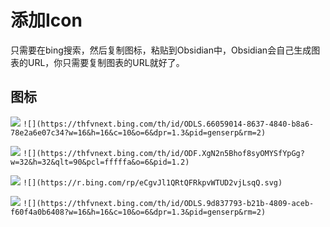 # 添加Icon

只需要在bing搜索，然后复制图标，粘贴到Obsidian中，Obsidian会自己生成图表的URL，你只需要复制图表的URL就好了。

## 图标

![](https://thfvnext.bing.com/th/id/ODLS.66059014-8637-4840-b8a6-78e2a6e07c34?w=16&h=16&c=10&o=6&dpr=1.3&pid=genserp&rm=2) `![](https://thfvnext.bing.com/th/id/ODLS.66059014-8637-4840-b8a6-78e2a6e07c34?w=16&h=16&c=10&o=6&dpr=1.3&pid=genserp&rm=2)`

![](https://thfvnext.bing.com/th/id/ODF.XgN2n5Bhof8syOMYSfYpGg?w=32&h=32&qlt=90&pcl=fffffa&o=6&pid=1.2) `![](https://thfvnext.bing.com/th/id/ODF.XgN2n5Bhof8syOMYSfYpGg?w=32&h=32&qlt=90&pcl=fffffa&o=6&pid=1.2)`

![](https://r.bing.com/rp/eCgvJl1QRtQFRkpvWTUD2vjLsqQ.svg) `![](https://r.bing.com/rp/eCgvJl1QRtQFRkpvWTUD2vjLsqQ.svg)`

![](https://thfvnext.bing.com/th/id/ODLS.9d837793-b21b-4809-aceb-f60f4a0b6408?w=16&h=16&c=10&o=6&dpr=1.3&pid=genserp&rm=2) `![](https://thfvnext.bing.com/th/id/ODLS.9d837793-b21b-4809-aceb-f60f4a0b6408?w=16&h=16&c=10&o=6&dpr=1.3&pid=genserp&rm=2)`